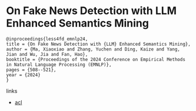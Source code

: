 # On Fake News Detection with LLM Enhanced Semantics Mining

```
@inproceedings{less4fd_emnlp24,
title = {On Fake News Detection with {LLM} Enhanced Semantics Mining},
author = {Ma, Xiaoxiao and Zhang, Yuchen and Ding, Kaize and Yang, Jian and Wu, Jia and Fan, Hao},
booktitle = {Proceedings of the 2024 Conference on Empirical Methods in Natural Language Processing (EMNLP)},
pages = {508--521},
year = {2024}
}
```

links
- [acl](https://aclanthology.org/2024.emnlp-main.31)
